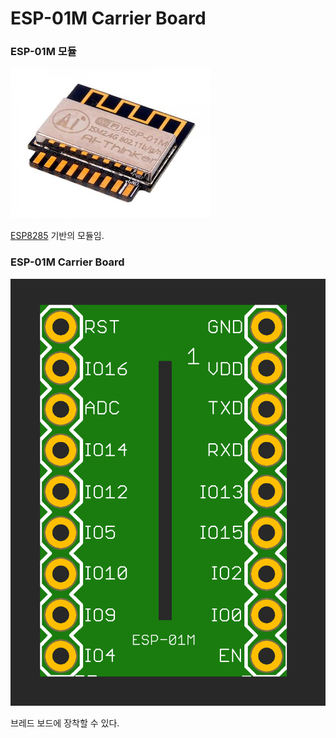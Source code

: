 # ESP-01M Carrier Board

### ESP-01M 모듈
![image](./image/modul-wiif-esp-01m.jpg)

[ESP8285](./datasheet/ESP8285_Datasheet_EN.pdf) 기반의 모듈임.

### ESP-01M Carrier Board
![image](./image/ESP01M_Carrier.png)

브레드 보드에 장착할 수 있다.
